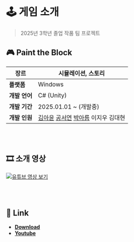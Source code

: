 # 🕹️ 게임 소개  

> 2025년 3학년 졸업 작품 팀 프로젝트

## 🎮 Paint the Block

| **장르** | 시뮬레이션, 스토리 |
| --- | --- |
| **플랫폼** | Windows |
| **개발 언어** | C# (Unity) |
| **개발 기간** | 2025.01.01 ~ (개발중) |
| **개발 인원** | [김아윤](https://github.com/Ayun14)  [공서연](https://github.com/gongsy1221)  [박아름](https://github.com/ahreum0408)  이지우  김대현  |


<br><br>

## 🎞️ 소개 영상  

[![유튜브 영상 보기](https://img.youtube.com/vi/wh642rDFcZI/0.jpg)](https://youtu.be/wh642rDFcZI)

<br><br>

## 🔗 Link  
- **[Download](https://buly.kr/A45B8kv)**  
- **[Youtube](https://youtu.be/vnrpjrlaJN0)**

<br><br>
